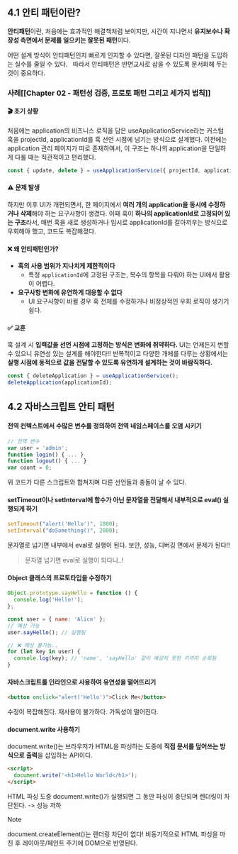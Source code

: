 ## 4.1 안티 패턴이란?
**안티패턴**이란, 처음에는 효과적인 해결책처럼 보이지만,
시간이 지나면서 **유지보수나 확장성 측면에서 문제를 일으키는 잘못된 패턴**이다.

어떤 설계 방식이 안티패턴인지 빠르게 인지할 수 있다면, 잘못된 디자인 패턴을 도입하는 실수를 줄일 수 있다.  
따라서 안티패턴은 반면교사로 삼을 수 있도록 문서화해 두는 것이 중요하다.

### 사례[[Chapter 02 - 패턴성 검증, 프로토 패턴 그리고 세가지 법칙]]
#### 🎬 초기 상황
처음에는 application의 비즈니스 로직을 담은 useApplicationService라는 커스텀 훅을 projectId, applicationId를 훅 선언 시점에 넘기는 방식으로 설계했다. 이전에는 application 관리 페이지가 따로 존재하여서, 이 구조는 하나의 application을 단일하게 다룰 때는 직관적이고 편리했다.

```js
const { update, delete } = useApplicationService({ projectId, applicationId });
```

#### ⚠️ 문제 발생
하지만 이후 UI가 개편되면서, 한 페이지에서 **여러 개의 application을 동시에 수정하거나 삭제**해야 하는 요구사항이 생겼다.
이때 훅이 **하나의 applicationId로 고정되어 있는 구조**라서, 매번 훅을 새로 생성하거나 임시로 applicationId를 갈아끼우는 방식으로 우회해야 했고, 코드도 복잡해졌다.

#### ❌ 왜 안티패턴인가?
- **훅의 사용 범위가 지나치게 제한적이다**
	- 특정 `applicationId`에 고정된 구조는, 복수의 항목을 다뤄야 하는 UI에서 활용이 어렵다.
- **요구사항 변화에 유연하게 대응할 수 없다**
	- UI 요구사항이 바뀔 경우 훅 전체를 수정하거나 비정상적인 우회 로직이 생기기 쉽다.

#### ✅ 교훈
훅 설계 시 **입력값을 선언 시점에 고정하는 방식은 변화에 취약하다.** 
UI는 언제든지 변할 수 있으니 유연성 있는 설계를 해야한다!!
반복적이고 다양한 개체를 다루는 상황에서는 **실행 시점에 동적으로 값을 전달할 수 있도록 유연하게 설계하는 것이 바람직하다.**

```js
const { deleteApplication } = useApplicationService();
deleteApplication(applicationId);
```

## 4.2 자바스크립트 안티 패턴
#### 전역 컨텍스트에서 수많은 변수를 정의하여 전역 네임스페이스를 오염 시키기
 ```js
// 전역 변수
var user = 'admin';
function login() { ... }
function logout() { ... }
var count = 0;
```
위 코드가 다른 스크립트와 합쳐지며 다른 선언들과 충돌이 날 수 있다.

#### setTimeout이나 setInterval에 함수가 아닌 문자열을 전달해서 내부적으로 eval() 실행되게 하기
```js
setTimeout("alert('Hello')", 1000);
setInterval("doSomething()", 2000);
```
문자열로 넘기면 내부에서 eval로 실행이 된다.
보안, 성능, 디버깅 면에서 문제가 된다!!

> 문자열 넘기면 eval로 실행이 되다니..!

#### Object 클래스의 프로토타입을 수정하기
```js
Object.prototype.sayHello = function () {
  console.log('Hello!');
};

const user = { name: 'Alice' };
// 예상 가능
user.sayHello(); // 실행됨

// ❌ 예상 불가능..
for (let key in user) {
  console.log(key); // 'name', 'sayHello' 같이 예상치 못한 키까지 순회됨
}
```

#### 자바스크립트를 인라인으로 사용하여 유연성을 떨어뜨리기
```html
<button onclick="alert('Hello')">Click Me</button>
```
수정이 복잡해진다. 재사용이 불가하다. 가독성이 떨어진다.

#### document.write 사용하기
document.write()는 브라우저가 HTML을 파싱하는 도중에 **직접 문서를 덮어쓰는 방식으로 출력**을 삽입하는 API이다.

```html
<script>
  document.write('<h1>Hello World</h1>');
</script>
```

HTML 파싱 도중 document.write()가 실행되면 그 동안 파싱이 중단되며 렌더링이 차단된다. -> 성능 저하

> [!NOTE]
> document.createElement()는 렌더링 차단이 없다!
비동기적으로 HTML 파싱을 마친 후 레이아웃/페인트 주기에 DOM으로 반영된다.